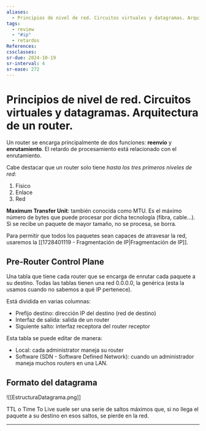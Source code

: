 ```yaml
---
aliases:
  - Principios de nivel de red. Circuitos virtuales y datagramas. Arquitectura de un router.
tags:
  - review
  - "#ip"
  - retardos
References: 
cssclasses:
sr-due: 2024-10-19
sr-interval: 4
sr-ease: 272
---
```

# Principios de nivel de red. Circuitos virtuales y datagramas. Arquitectura de un router. 

Un router se encarga principalmente de dos funciones: **reenvío** y **enrutamiento**. El retardo de procesamiento está relacionado con el enrutamiento.

Cabe destacar que un router solo tiene *hasta los tres primeros niveles de red*:
1. Físico
2. Enlace
3. Red

**Maximum Transfer Unit**: también conocida como MTU. Es el máximo número de bytes que puede procesar por dicha tecnología (fibra, cable...). Si se recibe un paquete de mayor tamaño, no se procesa, se borra.

Para permitir que todos los paquetes sean capaces de atravesar la red, usaremos la [[1728401119 - Fragmentación de IP|Fragmentación de IP]].

## Pre-Router Control Plane

Una tabla que tiene cada router que se encarga de enrutar cada paquete a su destino. Todas las tablas tienen una red $0.0.0.0$, la genérica (esta la usamos cuando no sabemos a qué IP pertenece).

Está dividida en varias columnas:
- Prefijo destino: dirección IP del destino (red de destino)
- Interfaz de salida: salida de un router
- Siguiente salto: interfaz receptora del router receptor

Esta tabla se puede editar de manera:
- Local: cada administrator maneja su router
- Software (SDN - Software Defined Network): cuando un administrador maneja muchos routers en una LAN.

## Formato del datagrama

![[EstructuraDatagrama.png]]

TTL o Time To Live suele ser una serie de saltos máximos que, si no llega el paquete a su destino en esos saltos, se pierde en la red. 
***